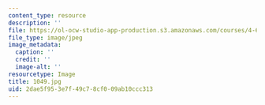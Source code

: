 ```yaml
---
content_type: resource
description: ''
file: https://ol-ocw-studio-app-production.s3.amazonaws.com/courses/4-614-religious-architecture-and-islamic-cultures-fall-2002/2dae5f953e7f49c78cf009ab10ccc313_1049.jpg
file_type: image/jpeg
image_metadata:
  caption: ''
  credit: ''
  image-alt: ''
resourcetype: Image
title: 1049.jpg
uid: 2dae5f95-3e7f-49c7-8cf0-09ab10ccc313
---
```

